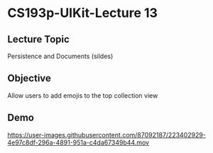 #  CS193p-UIKit-Lecture 13

## Lecture Topic
Persistence and Documents (sildes)

## Objective 
Allow users to add emojis to the top collection view

## Demo
https://user-images.githubusercontent.com/87092187/223402929-4e97c8df-296a-4891-951a-c4da67349b44.mov

